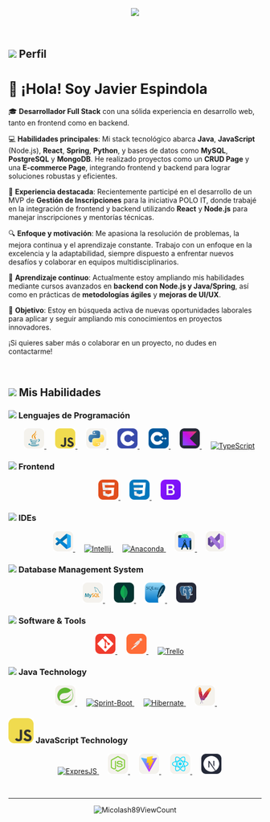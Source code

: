 
<p align="center" style="width=100%">
  <a href="#"><img src="https://i.imgur.com/usdcOik.png"></a>
</p>

<br>

## <picture><img src = "https://i.imgur.com/BvomNsK.png" width = 70px></picture> Perfil

# 👋 ¡Hola! Soy Javier Espindola

🎓 **Desarrollador Full Stack** con una sólida experiencia en desarrollo web, tanto en frontend como en backend.

💻 **Habilidades principales**: Mi stack tecnológico abarca **Java**, **JavaScript** (Node.js), **React**, **Spring**, **Python**, y bases de datos como **MySQL**, **PostgreSQL** y **MongoDB**. He realizado proyectos como un **CRUD Page** y una **E-commerce Page**, integrando frontend y backend para lograr soluciones robustas y eficientes.

🚀 **Experiencia destacada**: Recientemente participé en el desarrollo de un MVP de **Gestión de Inscripciones** para la iniciativa POLO IT, donde trabajé en la integración de frontend y backend utilizando **React** y **Node.js** para manejar inscripciones y mentorías técnicas.

🔍 **Enfoque y motivación**: Me apasiona la resolución de problemas, la mejora continua y el aprendizaje constante. Trabajo con un enfoque en la excelencia y la adaptabilidad, siempre dispuesto a enfrentar nuevos desafíos y colaborar en equipos multidisciplinarios.

🌱 **Aprendizaje continuo**: Actualmente estoy ampliando mis habilidades mediante cursos avanzados en **backend con Node.js y Java/Spring**, así como en prácticas de **metodologías ágiles** y **mejoras de UI/UX**.

💼 **Objetivo**: Estoy en búsqueda activa de nuevas oportunidades laborales para aplicar y seguir ampliando mis conocimientos en proyectos innovadores.

¡Si quieres saber más o colaborar en un proyecto, no dudes en contactarme!

<br>

## <picture> <img src = "https://i.imgur.com/MzRstLG.png" width = 50px>  </picture> Mis Habilidades

### <picture> <img src = "https://github.com/7oSkaaa/7oSkaaa/blob/main/Images/Programming_Languages.gif?raw=true" width = 50px>  </picture> Lenguajes de Programación

<p align="center"> 
 	 &emsp;
	<a href="#">
		<img src="https://raw.githubusercontent.com/tandpfun/skill-icons/de91fca307a83d75fc5b1f6ce24540454acead41/icons/Java-Light.svg" title="Java" alt="Java" height=40px, width=40px/>
	</a>
 	 &emsp;
  	<a href="#">
		<img src="https://raw.githubusercontent.com/tandpfun/skill-icons/de91fca307a83d75fc5b1f6ce24540454acead41/icons/JavaScript.svg" title="JavaScript" alt="JavaScript" height=40px, width=40px/>
	</a>
 	 &emsp;
  	<a href="#">
		<img src="https://raw.githubusercontent.com/tandpfun/skill-icons/de91fca307a83d75fc5b1f6ce24540454acead41/icons/Python-Light.svg" title="Python" alt="Python" height=40px, width=40px/>
	</a>
	  &emsp;
  	<a href='#'>	
		<img src="https://raw.githubusercontent.com/tandpfun/skill-icons/de91fca307a83d75fc5b1f6ce24540454acead41/icons/C.svg" title="C" alt="C" height=40px, width=40px/>
	</a>
 	 &emsp;
  	<a href="#">
		<img src="https://raw.githubusercontent.com/tandpfun/skill-icons/de91fca307a83d75fc5b1f6ce24540454acead41/icons/CPP.svg" title="C++" alt="CPP" height=40px, width=40px/>
	</a>
	  &emsp;
  	<a href="#">
		<img src="https://raw.githubusercontent.com/tandpfun/skill-icons/de91fca307a83d75fc5b1f6ce24540454acead41/icons/Kotlin-Dark.svg" title="Kotlin" alt="Kotlin" height=40px, width=40px/>
	</a>
	&emsp;
  	<a href="#">
		<img src="https://user-images.githubusercontent.com/25181517/183890598-19a0ac2d-e88a-4005-a8df-1ee36782fde1.png" title="TypeScript" alt="TypeScript" height=40px, width=40px/>
	</a>
</p>

### <picture> <img src = "https://github.com/7oSkaaa/7oSkaaa/blob/main/Images/Front_End.gif?raw=true" width = 50px>  </picture> Frontend
<p align="center"> 
  	&emsp; 
	<a href="#">
		<img src="https://raw.githubusercontent.com/tandpfun/skill-icons/de91fca307a83d75fc5b1f6ce24540454acead41/icons/HTML.svg" title="HTML" alt="HTML" height=40px, width=40px/>
	</a>
  	&emsp; 
	<a href="#">
		<img src="https://raw.githubusercontent.com/tandpfun/skill-icons/de91fca307a83d75fc5b1f6ce24540454acead41/icons/CSS.svg" title="CSS" alt="CSS" height=40px, width=40px/>
	</a>
 	&emsp; 
	<a href='#'>	
		<img src="https://raw.githubusercontent.com/tandpfun/skill-icons/de91fca307a83d75fc5b1f6ce24540454acead41/icons/Bootstrap.svg" title="Bootstrap" alt="Bootstrap" height=40px, width=40px />
	</a>
</p>

### <picture> <img src = "https://github.com/7oSkaaa/7oSkaaa/blob/main/Images/IDEs.gif?raw=true" width = 50px>  </picture> IDEs
 
<p align="center">
  &emsp;
	<a href="#">
		<img src="https://raw.githubusercontent.com/tandpfun/skill-icons/de91fca307a83d75fc5b1f6ce24540454acead41/icons/VSCode-Light.svg" title="VSCode" alt="VSCode" height=40px, width=40px/>
	</a>
  &emsp;
    	<a href="#">
		<img src="https://user-images.githubusercontent.com/25181517/192108890-200809d1-439c-4e23-90d3-b090cf9a4eea.png" title="Intellij" alt="Intellij" height=40px, width=40px/>
	</a>
  &emsp;
	<a href="#">
		<img src="https://raw.githubusercontent.com/tandpfun/skill-icons/de91fca307a83d75fc5b1f6ce24540454acead41/icons/Anaconda-Light.svg" title="Anaconda" alt="Anaconda" height=40px, width=40px/>
	</a>
  &emsp;
	<a href="#">
		<img src="https://raw.githubusercontent.com/tandpfun/skill-icons/de91fca307a83d75fc5b1f6ce24540454acead41/icons/AndroidStudio-Light.svg" title="Android Studio" alt="AndroidStudio" height=40px, width=40px/>
	</a>
  &emsp;
	<a href="#">
		<img src="https://raw.githubusercontent.com/tandpfun/skill-icons/de91fca307a83d75fc5b1f6ce24540454acead41/icons/VisualStudio-Light.svg" title="Visual Studio" alt="VisualStudio" height=40px, width=40px/>
	</a>
</p>

### <picture> <img src = "https://cdn.iconscout.com/icon/premium/png-512-thumb/database-management-system-1-869657.png?f=webp&w=256" width = 50px>  </picture>  Database Management System

<p align="center">
	&emsp;
	<a href="#">
		<img src="https://raw.githubusercontent.com/tandpfun/skill-icons/de91fca307a83d75fc5b1f6ce24540454acead41/icons/MySQL-Light.svg" title="MySQL" alt="MySQL" height=40px, width=40px/>
	</a>
	&emsp;
	<a href="#">
		<img src="https://raw.githubusercontent.com/tandpfun/skill-icons/de91fca307a83d75fc5b1f6ce24540454acead41/icons/MongoDB.svg" title="MongoDB" alt="MongoDB" height=40px, width=40px/>
	</a>
	&emsp;
	<a href="#">
		<img src="https://raw.githubusercontent.com/tandpfun/skill-icons/de91fca307a83d75fc5b1f6ce24540454acead41/icons/SQLite.svg" title="SQLite" alt="SQLite" height=40px, width=40px/>
	</a>
	&emsp;
	<a href="#">
		<img src="https://github.com/tandpfun/skill-icons/raw/main/icons/PostgreSQL-Dark.svg" title="PostgreSQL" alt="SQLite" height=40px, width=40px/>
	</a>
</p>

 ### <picture> <img src = "https://github.com/7oSkaaa/7oSkaaa/blob/main/Images/Software_Tools.gif?raw=true" width = 50px>  </picture> Software & Tools
 
<p align="center">
  &emsp;
	<a href="#">
		<img src="https://raw.githubusercontent.com/tandpfun/skill-icons/de91fca307a83d75fc5b1f6ce24540454acead41/icons/Git.svg" title="Git" alt="Git" height=40px, width=40px/>
	</a>
  &emsp;
	<a href="#">
		<img src="https://raw.githubusercontent.com/tandpfun/skill-icons/de91fca307a83d75fc5b1f6ce24540454acead41/icons/Postman.svg" title="Postman" alt="Postman" height=40px, width=40px/>
	</a>
  &emsp;
	<a href="#">
		<img src="https://www.vectorlogo.zone/logos/trello/trello-tile.svg" title="Trello" alt="Trello" height=40px, width=40px/>
	</a>
</p>

### <picture> <img src = "https://user-images.githubusercontent.com/25181517/117201156-9a724800-adec-11eb-9a9d-3cd0f67da4bc.png" width = 50px>  </picture> Java Technology

<p align="center">
	&emsp;
	<a href="#">
		<img src="https://raw.githubusercontent.com/tandpfun/skill-icons/de91fca307a83d75fc5b1f6ce24540454acead41/icons/Spring-Light.svg" title="Spring" alt="Spring" height=40px, width=40px/>
	</a>
	&emsp;
	<a href="#">
		<img src="https://user-images.githubusercontent.com/25181517/183891303-41f257f8-6b3d-487c-aa56-c497b880d0fb.png" title="Sprint-Boot" alt="Sprint-Boot" height=40px, width=40px/>
	</a>
	&emsp;
	<a href="#">
		<img src="https://user-images.githubusercontent.com/25181517/117207493-49665200-adf4-11eb-808e-a9c0fcc2a0a0.png" title="Hibernate" alt="Hibernate" height=40px, width=40px/>
	</a>
	&emsp;
	<a href="#">
		<img src="https://raw.githubusercontent.com/tandpfun/skill-icons/de91fca307a83d75fc5b1f6ce24540454acead41/icons/Maven-Light.svg" title="Maven" alt="Maven" height=40px, width=40px/>
	</a>
	&emsp;
</p>

### <picture> <img src = "https://raw.githubusercontent.com/tandpfun/skill-icons/de91fca307a83d75fc5b1f6ce24540454acead41/icons/JavaScript.svg" width = 50px>  </picture> JavaScript Technology

<p align="center">
	&emsp;
	<a href="#">
		<img src="https://user-images.githubusercontent.com/25181517/183859966-a3462d8d-1bc7-4880-b353-e2cbed900ed6.png" title="ExpresJS" alt="ExpresJS" height=40px, width=40px/>
	</a>
	&emsp;
	<a href="#">
		<img src="https://raw.githubusercontent.com/tandpfun/skill-icons/de91fca307a83d75fc5b1f6ce24540454acead41/icons/NodeJS-Light.svg" title="NodeJS" alt="NodeJS" height=40px, width=40px/>
	</a>
	&emsp;
	<a href="#">
		<img src="https://raw.githubusercontent.com/tandpfun/skill-icons/de91fca307a83d75fc5b1f6ce24540454acead41/icons/Vite-Light.svg" title="Vite" alt="Vite" height=40px, width=40px/>
	</a>
	&emsp;
	<a href="#">
		<img src="https://raw.githubusercontent.com/tandpfun/skill-icons/de91fca307a83d75fc5b1f6ce24540454acead41/icons/React-Light.svg" alt="React" alt="React" height=40px, width=40px/>
	</a>
	&emsp;
	<a href="#">
		<img src="https://github.com/tandpfun/skill-icons/raw/main/icons/NextJS-Dark.svg" title="NextJS" alt="NextJS" height=40px, width=40px/>
	</a>
</p>

<br> 


---

<p align="center"> 
	<img src="https://komarev.com/ghpvc/?username=Micolash89&label=Profile%20views&color=0047AB&style=plastic?" alt="Micolash89ViewCount" height=25px, width=160px/> 
</p>

 



